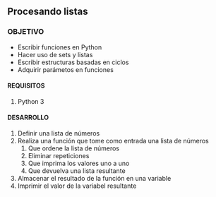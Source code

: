 ## Procesando listas

### OBJETIVO 

- Escribir funciones en Python
- Hacer uso de sets y listas
- Escribir estructuras basadas en ciclos
- Adquirir parámetos en funciones


#### REQUISITOS 

1. Python 3

#### DESARROLLO

1. Definir una lista de números
1. Realiza una función que tome como entrada una lista de números
    1. Que ordene la lista de números
    1. Eliminar repeticiones
    1. Que imprima los valores uno a uno
    1. Que devuelva una lista resultante
1. Almacenar el resultado de la función en una variable
1. Imprimir el valor de la variabel resultante